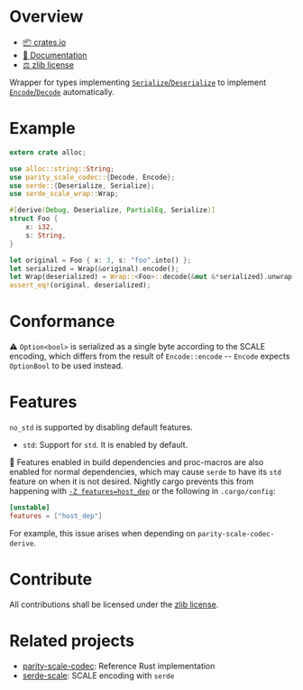 <!-- cargo-sync-readme start -->

# Overview
- [📦 crates.io](https://crates.io/crates/serde-scale-wrap)
- [📖 Documentation](https://docs.rs/serde-scale-wrap)
- [⚖ zlib license](https://opensource.org/licenses/Zlib)

Wrapper for types implementing [`Serialize`/`Deserialize`](https://docs.rs/serde) to implement
[`Encode`/`Decode`](https://docs.rs/parity-scale-codec) automatically.

# Example
```rust
extern crate alloc;

use alloc::string::String;
use parity_scale_codec::{Decode, Encode};
use serde::{Deserialize, Serialize};
use serde_scale_wrap::Wrap;

#[derive(Debug, Deserialize, PartialEq, Serialize)]
struct Foo {
    x: i32,
    s: String,
}

let original = Foo { x: 3, s: "foo".into() };
let serialized = Wrap(&original).encode();
let Wrap(deserialized) = Wrap::<Foo>::decode(&mut &*serialized).unwrap();
assert_eq!(original, deserialized);
```

# Conformance
⚠ `Option<bool>` is serialized as a single byte according to the SCALE encoding, which differs
from the result of `Encode::encode` -- `Encode` expects `OptionBool` to be used instead.

# Features
`no_std` is supported by disabling default features.

- `std`: Support for `std`. It is enabled by default.

🔖 Features enabled in build dependencies and proc-macros are also enabled for normal
dependencies, which may cause `serde` to have its `std` feature on when it is not desired.
Nightly cargo prevents this from happening with
[`-Z features=host_dep`](https://github.com/rust-lang/cargo/issues/7915#issuecomment-683294870)
or the following in `.cargo/config`:

```toml
[unstable]
features = ["host_dep"]
```

For example, this issue arises when depending on `parity-scale-codec-derive`.

# Contribute
All contributions shall be licensed under the [zlib license](https://opensource.org/licenses/Zlib).

# Related projects
- [parity-scale-codec](https://crates.io/crates/parity-scale-codec): Reference Rust implementation
- [serde-scale](https://crates.io/crates/serde-scale): SCALE encoding with `serde`

<!-- cargo-sync-readme end -->
